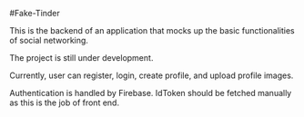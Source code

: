 #Fake-Tinder

This is the backend of an application that mocks up the basic functionalities of social networking. 

The project is still under development. 

Currently, user can register, login, create profile, and upload profile images. 

Authentication is handled by Firebase. IdToken should be fetched manually as this is the job of front end. 
